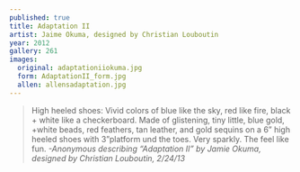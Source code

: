 ```yaml
---
published: true
title: Adaptation II 
artist: Jaime Okuma, designed by Christian Louboutin
year: 2012
gallery: 261
images:
  original: adaptationiiokuma.jpg
  form: AdaptationII_form.jpg
  allen: allensadaptation.jpg
---
```


> High heeled shoes: Vivid colors of blue like the sky, red like fire,
> black + white like a checkerboard. Made of glistening, tiny little,
> blue gold, +white beads, red feathers, tan leather, and gold sequins on
> a 6” high heeled shoes with 3”platform und the toes. Very sparkly. The
> feel like fun.
> <cite>-Anonymous describing “Adaptation II” by Jamie Okuma, designed by Christian Louboutin, 2/24/13</cite>
